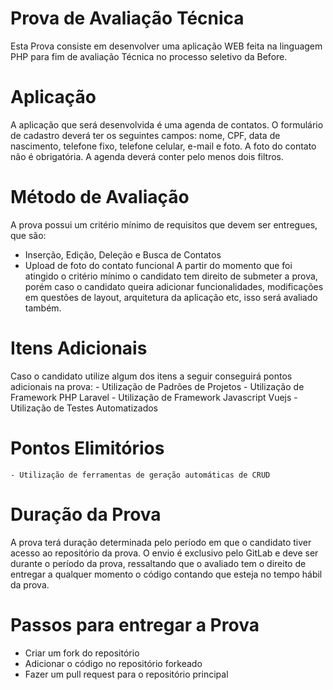# Prova de Avaliação Técnica
Esta Prova consiste em desenvolver uma aplicação WEB feita na linguagem PHP para fim de avaliação Técnica no processo seletivo da Before.
# Aplicação
A aplicação que será desenvolvida é uma agenda de contatos.
O formulário de cadastro deverá ter os seguintes campos: nome, CPF, data de nascimento, telefone fixo, telefone celular, e-mail e foto.
A foto do contato não é obrigatória.
A agenda deverá conter pelo menos dois filtros.
# Método de Avaliação
A prova possui um critério mínimo de requisitos que devem ser entregues, que são:
 - Inserção, Edição, Deleção e Busca de Contatos
 - Upload de foto do contato funcional
A partir do momento que foi atingido o critério mínimo o candidato tem direito de submeter a prova, porém caso o candidato queira adicionar funcionalidades, modificações em questões de layout, arquitetura da aplicação etc, isso será avaliado também.

# Itens Adicionais
Caso o candidato utilize algum dos itens a seguir conseguirá pontos adicionais na prova:
    - Utilização de Padrões de Projetos
    - Utilização de Framework PHP Laravel
    - Utilização de Framework Javascript Vuejs
    - Utilização de Testes Automatizados
# Pontos Elimitórios
    - Utilização de ferramentas de geração automáticas de CRUD
# Duração da Prova
A prova terá duração determinada pelo período em que o candidato tiver acesso ao repositório da prova. O envio é exclusivo pelo GitLab e deve ser durante o período da prova, ressaltando que o avaliado tem o direito de entregar a qualquer momento o código contando que esteja no tempo hábil da prova.
# Passos para entregar a Prova
 - Criar um fork do repositório
 - Adicionar o código no repositório forkeado
 - Fazer um pull request para o repositório principal